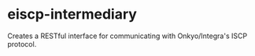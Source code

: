 eiscp-intermediary
==================

Creates a RESTful interface for communicating with Onkyo/Integra's ISCP protocol.
